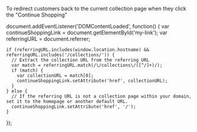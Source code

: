 To redirect customers back to the current collection page when they click the "Continue Shopping"

document.addEventListener('DOMContentLoaded', function() {
    var continueShoppingLink = document.getElementById('my-link');
    var referringURL = document.referrer;
    
    if (referringURL.includes(window.location.hostname) && referringURL.includes('/collections/')) {
      // Extract the collection URL from the referring URL
      var match = referringURL.match(/\/collections\/([^/]+)/);
      if (match) {
        var collectionURL = match[0];
        continueShoppingLink.setAttribute('href', collectionURL);
      }
    } else {
      // If the referring URL is not a collection page within your domain, set it to the homepage or another default URL.
      continueShoppingLink.setAttribute('href', '/');
    }
  });
